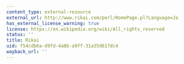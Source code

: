 ```yaml
---
content_type: external-resource
external_url: http://www.rikai.com/perl/HomePage.pl?Language=Ja
has_external_license_warning: true
license: https://en.wikipedia.org/wiki/All_rights_reserved
status: ''
title: Rikai
uid: f54cdb6a-d9fd-4a8b-a9ff-31a35d617dc4
wayback_url: ''
---
```

